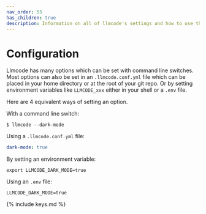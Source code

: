 ```yaml
---
nav_order: 55
has_children: true
description: Information on all of llmcode's settings and how to use them.
---
```


# Configuration

Llmcode has many options which can be set with
command line switches.
Most options can also be set in an `.llmcode.conf.yml` file
which can be placed in your home directory or at the root of
your git repo. 
Or by setting environment variables like `LLMCODE_xxx`
either in your shell or a `.env` file.

Here are 4 equivalent ways of setting an option. 

With a command line switch:

```
$ llmcode --dark-mode
```

Using a `.llmcode.conf.yml` file:

```yaml
dark-mode: true
```

By setting an environment variable:

```
export LLMCODE_DARK_MODE=true
```

Using an `.env` file:

```
LLMCODE_DARK_MODE=true
```

{% include keys.md %}

